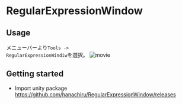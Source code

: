 # RegularExpressionWindow
## Usage
メニューバーより<code>Tools -> RegularExpressionWindiw</code>を選択。
![movie](https://user-images.githubusercontent.com/46705432/140635979-c6d890d7-cb24-4abf-94f4-d6ba8803fea0.gif)

## Getting started
- Import unity package https://github.com/hanachiru/RegularExpressionWindow/releases
